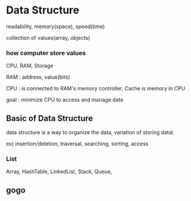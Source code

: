# Data Structure

readability, memory(space), speed(time)

collection of values(array, objects)

### how computer store values
CPU, RAM, Storage

RAM : address, value(bits)

CPU : is connected to RAM's memory controller, Cache is memory in CPU

goal : minimize CPU to access and manage data

## Basic of Data Structure

data structure is a way to organize the data, variation of storing data\

ex) insertion/deletion, traversal, searching, sorting, access


### List
Array, HashTable, LinkedList, Stack, Queue, 

## gogo
